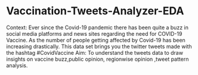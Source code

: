 # Vaccination-Tweets-Analyzer-EDA
Context:
Ever since the Covid-19 pandemic there has been quite a buzz in social media platforms and news sites regarding the need for COVID-19 Vaccine. As the number of people getting affected by Covid-19 has been increasing drastically. This data set brings you the twitter tweets made with the hashtag #CovidVaccine
Aim: To understand the tweets data to draw insights on vaccine buzz,public opinion, regionwise opinion ,tweet pattern analysis.
